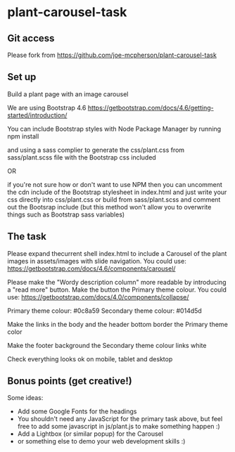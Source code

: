 # plant-carousel-task

## Git access
Please fork from https://github.com/joe-mcpherson/plant-carousel-task

## Set up
Build a plant page with an image carousel

We are using Bootstrap 4.6 https://getbootstrap.com/docs/4.6/getting-started/introduction/

You can include Bootstrap styles with Node Package Manager by running
npm install 

and using a sass complier to generate the css/plant.css from sass/plant.scss file with the 
Bootstrap css included 

OR 

if you're not sure how or don't want to use NPM then you can uncomment the cdn include of the 
Bootstrap stylesheet in index.html and just write your css directly into css/plant.css or
build from sass/plant.scss and comment out the Bootsrap include
(but this method won't allow you to overwrite things such as Bootstrap sass variables)

## The task

Please expand thecurrent shell index.html to include a Carousel of the 
plant images in assets/images with slide navigation. 
You could use: https://getbootstrap.com/docs/4.6/components/carousel/ 

Please make the "Wordy description column" more readable by introducing a "read more" button.
Make the button the Primary theme colour.
You could use: https://getbootstrap.com/docs/4.0/components/collapse/

Primary theme colour: #0c8a59
Secondary theme colour: #014d5d

Make the links in the body and the header bottom border the Primary theme color

Make the footer background the Secondary theme colour links white

Check everything looks ok on mobile, tablet and desktop

## Bonus points (get creative!)

Some ideas:

- Add some Google Fonts for the headings
- You shouldn't need any JavaScript for the primary task above, but feel free to add 
  some javascript in js/plant.js to make something happen :)
- Add a Lightbox (or similar popup) for the Carousel
- or something else to demo your web development skills :)
